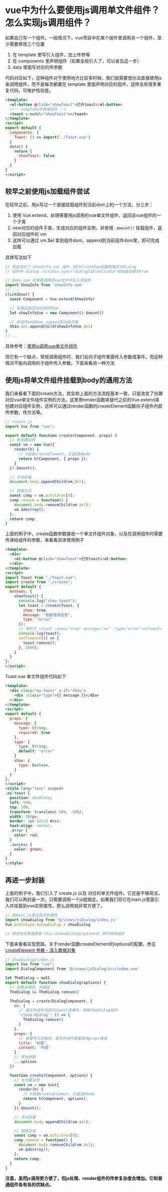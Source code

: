 
# vue中为什么要使用js调用单文件组件？怎么实现js调用组件？

如果自己写一个组件。一般情况下，vue项目中在某个组件里调用另一个组件，至少需要修改三个位置
1. 在 template 里写引入组件，加上传参等
2. 在 components 里声明组件（如果全局引入了，可以省去这一步）
3. data 里面写对应的传参数

代码对应如下，这种组件对于使用地方比较多时候，我们就需要想办法直接使用js来调用组件，而不是每次都要在 template 里面声明对应的组件，这样会有很多重复代码，可维护性较差。

```html
<template>
  <el-button @click="showToast">打开toast</el-button>
  <!-- template中使用组件 -->
  <toast v-model="showToast"></toast>
</template>
<script>
export default {
  components: {
    Toast: () => import('./Toast.vue')
  }
  data() {
    return {
      showToast: false
    }
  }
}
</script>
```

## 较早之前使用js加载组件尝试
在较早之前，用js写过一个直接挂载组件到当前dom上的一个方法，分三步：
1. 使用 Vue.extend，处理需要用js调用的vue单文件组件，返回该vue组件的一个子类
2. new对应的组件子类，生成对应的组件实例，并使用 `.$mount()` 挂载组件，返回对应组件的 vm
3. 这样可以通过 vm.$el 拿到组件dom，append到当前组件dom里，即可完成加载

具体写法如下
```js
// 假设写好了 showInfo.vue 组件，执行clickShow函数直接显示dialog
// 组件中 dialog :visible.sync="dialogTableVisible"初始值设置为true

// demo.vue 在需要调用的vue文件中引入该组件
import ShowInfo from 'showInfo.vue'
// ...
clickShow() {
  const Component = Vue.extend(ShowInfo)

  // 挂载后返回对应组件的vm
  let showInfoVue = new Component().$mount() 

  // 将组件vm的dom，append到当前页面
  this.$el.appendChild(showInfoVue.$el) 
}
// ... 
```

具体参考：[使用js调用vue单文件组件](http://www.zuo11.com/blog/2020/2/js_vue_comp.html)


但它有一个缺点，常规调用组件时，我们会向子组件里面传入参数或事件。而这种情况不能向调用的子组件传入参数。下面来看另一种方法

## 使用js将单文件组件挂载到body的通用方法
我们来看看下面的create方法，其实和上面的方法流程基本一致，只是改变了创建对应vue单文件组件实例的方法。这里用render函数来替代之前的Vue.extend来创建对应组件实例，这样可以通过render函数的createElement函数向子组件内部传参数，传方法等。
```js
// create.js
import Vue from "vue";

export default function create(Component, props) {
  // 先创建实例
  const vm = new Vue({
    render(h) {
      // h就是createElement，它返回VNode
      return h(Component, { props });
    }
  }).$mount();

  // 手动挂载
  document.body.appendChild(vm.$el);

  // 销毁方法
  const comp = vm.$children[0];
  comp.remove = function() {
    document.body.removeChild(vm.$el);
    vm.$destroy();
  };
  return comp;
}
```
上面的例子中，create函数参数接收一个单文件组件对象，以及在调用组件时需要传递给组件的参数，来看看具体使用例子
```html
<template>
  <div>
    <el-button @click="showToast">打开toast</el-button>
  </div>
</template>
<script>
import Toast from "./Toast.vue";
import create from "./create";
export default {
  methods: {
    showToast() {
      console.log("show toast");
      let toast = create(Toast, {
        show: true,
        message: "我是错误信息",
        type: "error"
      });
      // 等价于 <toast :show="true" message="xx" :type="error"></toast>
      console.log(toast);
      setTimeout(() => {
        toast.remove();
      }, 2000);
    }
  }
};
</script>
```
Toast.vue 单文件组件代码如下
```html
<template>
  <div class="my-toast" v-if="show">
    <div :class="type">{{ message }}</div>
  </div>
</template>
<script>
export default {
  props: {
    message: {
      type: String,
      required: true
    },
    type: {
      type: String,
      default: "error"
    }
    show: {
      type: Boolean,
    }
  }
};
</script>
<style lang="less" scoped>
.my-toast {
  position: absolute;
  left: 50%;
  top: 50%;
  transform: translate(-50%, -50%);
  width: 300px;
  border: 1px solid #ccc;
  text-align: center;
  .error {
    color: red;
  }
  .success {
    color: green;
  }
}
</style>
```

## 再进一步封装
上面的例子中，我们引入了 create.js 以及 对应的单文件组件。它还是不够简洁，我们可以再封装一次，只需要调用一个js就搞定。如果我们将它在main.js里面引入并挂载到vue实例属性，那么调用就非常方便了。

```js
// 在main.js里注册实例属性
import showDialog from '@/views/jsDialog/index.js'
Vue.prototype.$showDialog = showDialog

// 其他地方直接使用 this.$showDialog(options) 即可调用组件
```

下面来看看实现思路，关于render函数createElement的options的配置，参见 [createElement 参数 - 深入数据对象](https://cn.vuejs.org/v2/guide/render-function.html#%E6%B7%B1%E5%85%A5%E6%95%B0%E6%8D%AE%E5%AF%B9%E8%B1%A1)

```js
// showDialog/index.js
import Vue from "vue";
import DialogComponent from '@/views/jsDialog/src/index.vue'

let TheDialog = null
export default function showDialog(options) {
  // 如果未移除，先移除
  TheDialog && TheDialog.remove()

  TheDialog = create(DialogComponent, {
    on: {
      // 单文件组件内部可以emit该事件，销毁TheDialog组件
      'close-dialog': () => {
        TheDialog.remove()
      }
    },
    props: {
      // 需要传入的属性，单文件组件需要使用props接收
      title: '标题',
      content: '内容' 
    }
    // 其他参数
    ...options
  })

  function create(Component, options) {
    // 先创建实例
    const vm = new Vue({
      render(h) {
        // h就是createElement，它返回VNode
        return h(Component, options);
      }
    }).$mount();

    // 手动挂载
    document.body.appendChild(vm.$el);

    // 销毁方法
    const comp = vm.$children[0];
    comp.remove = function() {
      document.body.removeChild(vm.$el);
      vm.$destroy();
    };
    return comp;
  }
}
```

**注意，虽然js调用更方便了，但js处理、render组件的传参复杂度会增加。它和普通组件各有各的优缺点。**

